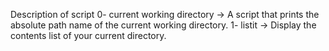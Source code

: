Description of script
0- current working directory -> A script that prints the absolute path name of the current working directory.
1- listit -> Display the contents list of your current directory.
